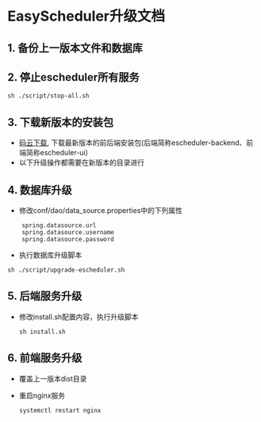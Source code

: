 
# EasyScheduler升级文档

## 1. 备份上一版本文件和数据库

## 2. 停止escheduler所有服务

 `sh ./script/stop-all.sh`

## 3. 下载新版本的安装包

- [码云下载](https://gitee.com/easyscheduler/EasyScheduler/attach_files), 下载最新版本的前后端安装包(后端简称escheduler-backend、前端简称escheduler-ui)
- 以下升级操作都需要在新版本的目录进行

## 4. 数据库升级
- 修改conf/dao/data_source.properties中的下列属性

```
    spring.datasource.url
    spring.datasource.username
    spring.datasource.password
```

- 执行数据库升级脚本

`sh ./script/upgrade-escheduler.sh`

## 5. 后端服务升级

- 修改install.sh配置内容，执行升级脚本
  
  `sh install.sh`

## 6. 前端服务升级
- 覆盖上一版本dist目录
- 重启nginx服务
  
    `systemctl restart nginx`
